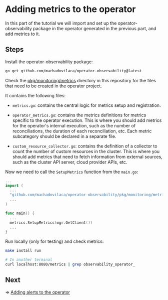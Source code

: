 # Adding metrics to the operator

In this part of the tutorial we will import and set up the
operator-observability package in the operator generated in the previous part,
and add metrics to it.

## Steps

Install the operator-observability package:

```bash
go get github.com/machadovilaca/operator-observability@latest
```

Check the [pkg/monitoring/metrics](pkg/monitoring/metrics) directory in this
repository for the files that need to be created in the operator project.

It contains the following files:

- `metrics.go`: contains the central logic for metrics setup and registration.

- `operator_metrics.go`: contains the metrics definitions for metrics specific
to the operator execution. This is where you should add metrics for the
operator's internal execution, such as the number of reconciliations, the
duration of each reconciliation, etc. Each metric subcategory should be
declared in a separate file.

- `custom_resource_collector.go`: contains the definition of a collector to 
count the number of custom resources in the cluster. This is where you should
add metrics that need to fetch information from external sources, such as the
cluster API server, cloud provider APIs, etc.


Now we need to call the `SetupMetrics` function from the `main.go`: 

```go
...
import (
  ...
  "github.com/machadovilaca/operator-observability/pkg/monitoring/metrics"
  ...
)

func main() {
  ...
  metrics.SetupMetrics(mgr.GetClient())
  ...
}
```

Run locally (only for testing) and check metrics:

```bash
make install run

# In another terminal
curl localhost:8080/metrics | grep observability_operator_
```

## Next

=> [Adding alerts to the operator](../03-alerts/README.md)

